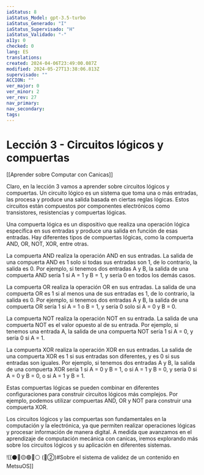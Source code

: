 ```yaml
---
iaStatus: 8
iaStatus_Model: gpt-3.5-turbo
iaStatus_Generado: "I"
iaStatus_Supervisado: "H"
iaStatus_Validado: "-"
a11y: 0
checked: 0
lang: ES
translations: 
created: 2024-04-06T23:49:00.087Z
modified: 2024-05-27T13:38:06.813Z
supervisado: ""
ACCION: ""
ver_major: 0
ver_minor: 2
ver_rev: 27
nav_primary: 
nav_secondary: 
tags:
---
```

# Lección 3 - Circuitos lógicos y compuertas

[[Aprender sobre Computar con Canicas]]

Claro, en la lección 3 vamos a aprender sobre circuitos lógicos y compuertas. Un circuito lógico es un sistema que toma una o más entradas, las procesa y produce una salida basada en ciertas reglas lógicas. Estos circuitos están compuestos por componentes electrónicos como transistores, resistencias y compuertas lógicas.

Una compuerta lógica es un dispositivo que realiza una operación lógica específica en sus entradas y produce una salida en función de esas entradas. Hay diferentes tipos de compuertas lógicas, como la compuerta AND, OR, NOT, XOR, entre otras.

La compuerta AND realiza la operación AND en sus entradas. La salida de una compuerta AND es 1 solo si todas sus entradas son 1, de lo contrario, la salida es 0. Por ejemplo, si tenemos dos entradas A y B, la salida de una compuerta AND sería 1 si A = 1 y B = 1, y sería 0 en todos los demás casos.

La compuerta OR realiza la operación OR en sus entradas. La salida de una compuerta OR es 1 si al menos una de sus entradas es 1, de lo contrario, la salida es 0. Por ejemplo, si tenemos dos entradas A y B, la salida de una compuerta OR sería 1 si A = 1 o B = 1, y sería 0 solo si A = 0 y B = 0.

La compuerta NOT realiza la operación NOT en su entrada. La salida de una compuerta NOT es el valor opuesto al de su entrada. Por ejemplo, si tenemos una entrada A, la salida de una compuerta NOT sería 1 si A = 0, y sería 0 si A = 1.

La compuerta XOR realiza la operación XOR en sus entradas. La salida de una compuerta XOR es 1 si sus entradas son diferentes, y es 0 si sus entradas son iguales. Por ejemplo, si tenemos dos entradas A y B, la salida de una compuerta XOR sería 1 si A = 0 y B = 1, o si A = 1 y B = 0, y sería 0 si A = 0 y B = 0, o si A = 1 y B = 1.

Estas compuertas lógicas se pueden combinar en diferentes configuraciones para construir circuitos lógicos más complejos. Por ejemplo, podemos utilizar compuertas AND, OR y NOT para construir una compuerta XOR. 

Los circuitos lógicos y las compuertas son fundamentales en la computación y la electrónica, ya que permiten realizar operaciones lógicas y procesar información de manera digital. A medida que avanzamos en el aprendizaje de computación mecánica con canicas, iremos explorando más sobre los circuitos lógicos y su aplicación en diferentes sistemas.

![[⚫🔴🟡🟢🔵⚪ (🔴②)#Sobre el sistema de validez de un contenido en MetsuOS]]
